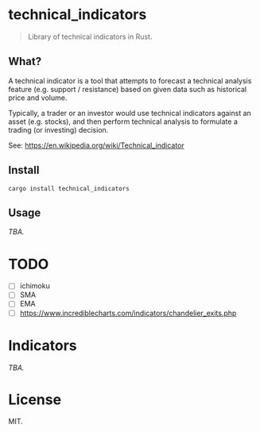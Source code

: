 technical_indicators
====================

> Library of technical indicators in Rust.

## What?

A technical indicator is a tool that attempts to forecast a technical analysis feature (e.g. support / resistance) based on given data such as historical price and volume.

Typically, a trader or an investor would use technical indicators against an asset (e.g. stocks), and then perform technical analysis to formulate a trading (or investing) decision.

See: https://en.wikipedia.org/wiki/Technical_indicator

## Install

```
cargo install technical_indicators
```

## Usage

*TBA.*

TODO
====

- [ ] ichimoku
- [ ] SMA
- [ ] EMA
- [ ] https://www.incrediblecharts.com/indicators/chandelier_exits.php

Indicators
==========

*TBA.*

License
=======

MIT.
